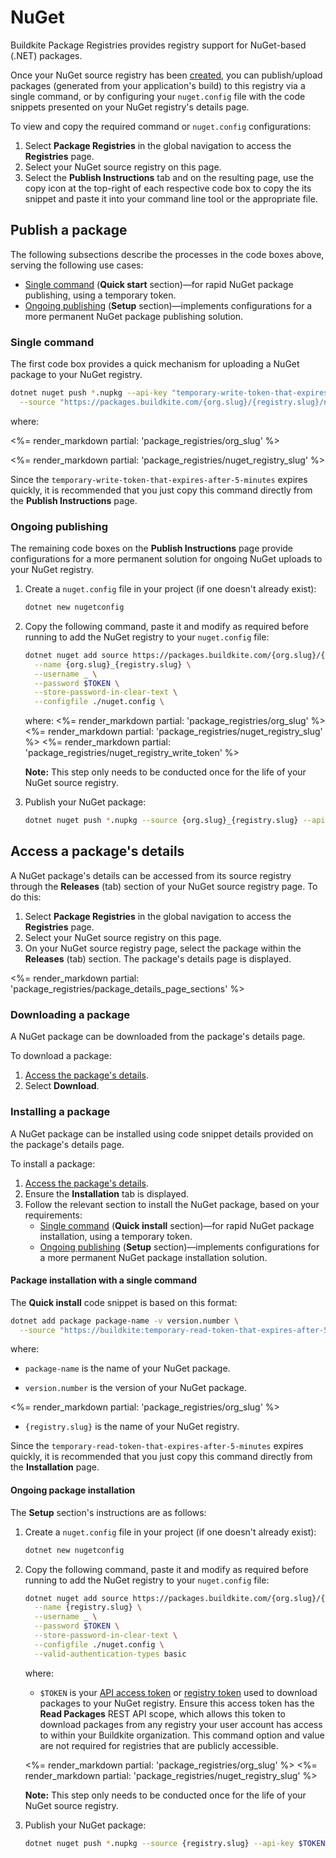 # NuGet

Buildkite Package Registries provides registry support for NuGet-based (.NET) packages.

Once your NuGet source registry has been [created](/docs/package-registries/manage-registries#create-a-source-registry), you can publish/upload packages (generated from your application's build) to this registry via a single command, or by configuring your `nuget.config` file with the code snippets presented on your NuGet registry's details page.

To view and copy the required command or `nuget.config` configurations:

1. Select **Package Registries** in the global navigation to access the **Registries** page.
1. Select your NuGet source registry on this page.
1. Select the **Publish Instructions** tab and on the resulting page, use the copy icon at the top-right of each respective code box to copy the its snippet and paste it into your command line tool or the appropriate file.

## Publish a package

The following subsections describe the processes in the code boxes above, serving the following use cases:

- [Single command](#publish-a-package-single-command) (**Quick start** section)—for rapid NuGet package publishing, using a temporary token.
- [Ongoing publishing](#publish-a-package-ongoing-publishing) (**Setup** section)—implements configurations for a more permanent NuGet package publishing solution.

### Single command

The first code box provides a quick mechanism for uploading a NuGet package to your NuGet registry.

```bash
dotnet nuget push *.nupkg --api-key "temporary-write-token-that-expires-after-5-minutes" \
  --source "https://packages.buildkite.com/{org.slug}/{registry.slug}/nuget/package"
```

where:

<%= render_markdown partial: 'package_registries/org_slug' %>

<%= render_markdown partial: 'package_registries/nuget_registry_slug' %>

Since the `temporary-write-token-that-expires-after-5-minutes` expires quickly, it is recommended that you just copy this command directly from the **Publish Instructions** page.

### Ongoing publishing

The remaining code boxes on the **Publish Instructions** page provide configurations for a more permanent solution for ongoing NuGet uploads to your NuGet registry.

1. Create a `nuget.config` file in your project (if one doesn't already exist):

    ```bash
    dotnet new nugetconfig
    ```

1. Copy the following command, paste it and modify as required before running to add the NuGet registry to your `nuget.config` file:

    ```bash
    dotnet nuget add source https://packages.buildkite.com/{org.slug}/{registry.slug}/nuget/index.json \
      --name {org.slug}_{registry.slug} \
      --username _ \
      --password $TOKEN \
      --store-password-in-clear-text \
      --configfile ./nuget.config \
    ```

    where:
    <%= render_markdown partial: 'package_registries/org_slug' %>
    <%= render_markdown partial: 'package_registries/nuget_registry_slug' %>
    <%= render_markdown partial: 'package_registries/nuget_registry_write_token' %>

    **Note:** This step only needs to be conducted once for the life of your NuGet source registry.

1. Publish your NuGet package:

    ```bash
    dotnet nuget push *.nupkg --source {org.slug}_{registry.slug} --api-key $TOKEN
    ```

## Access a package's details

A NuGet package's details can be accessed from its source registry through the **Releases** (tab) section of your NuGet source registry page. To do this:

1. Select **Package Registries** in the global navigation to access the **Registries** page.
1. Select your NuGet source registry on this page.
1. On your NuGet source registry page, select the package within the **Releases** (tab) section. The package's details page is displayed.

<%= render_markdown partial: 'package_registries/package_details_page_sections' %>

### Downloading a package

A NuGet package can be downloaded from the package's details page.

To download a package:

1. [Access the package's details](#access-a-packages-details).
1. Select **Download**.

### Installing a package

A NuGet package can be installed using code snippet details provided on the package's details page.

To install a package:

1. [Access the package's details](#access-a-packages-details).
1. Ensure the **Installation** tab is displayed.
1. Follow the relevant section to install the NuGet package, based on your requirements:
    * [Single command](#package-installation-with-a-single-command) (**Quick install** section)—for rapid NuGet package installation, using a temporary token.
    * [Ongoing publishing](#ongoing-package-installation) (**Setup** section)—implements configurations for a more permanent NuGet package installation solution.

<h4 id="package-installation-with-a-single-command">Package installation with a single command</h4>

The **Quick install** code snippet is based on this format:

```bash
dotnet add package package-name -v version.number \
  --source "https://buildkite:temporary-read-token-that-expires-after-5-minutes@packages.buildkite.com/{org.slug}/{registry.slug}/nuget/index.json"
```

where:

- `package-name` is the name of your NuGet package.

- `version.number` is the version of your NuGet package.

<%= render_markdown partial: 'package_registries/org_slug' %>

- `{registry.slug}` is the name of your NuGet registry.

Since the `temporary-read-token-that-expires-after-5-minutes` expires quickly, it is recommended that you just copy this command directly from the **Installation** page.

<h4 id="ongoing-package-installation">Ongoing package installation</h4>

The **Setup** section's instructions are as follows:

1. Create a `nuget.config` file in your project (if one doesn't already exist):

    ```bash
    dotnet new nugetconfig
    ```

1. Copy the following command, paste it and modify as required before running to add the NuGet registry to your `nuget.config` file:

    ```bash
    dotnet nuget add source https://packages.buildkite.com/{org.slug}/{registry.slug}/nuget/index.json \
      --name {registry.slug} \
      --username _ \
      --password $TOKEN \
      --store-password-in-clear-text \
      --configfile ./nuget.config \
      --valid-authentication-types basic
    ```

    where:
    * `$TOKEN` is your [API access token](https://buildkite.com/user/api-access-tokens) or [registry token](/docs/package-registries/manage-registries#configure-registry-tokens) used to download packages to your NuGet registry. Ensure this access token has the **Read Packages** REST API scope, which allows this token to download packages from any registry your user account has access to within your Buildkite organization. This command option and value are not required for registries that are publicly accessible.

    <%= render_markdown partial: 'package_registries/org_slug' %>
    <%= render_markdown partial: 'package_registries/nuget_registry_slug' %>

    **Note:** This step only needs to be conducted once for the life of your NuGet source registry.

1. Publish your NuGet package:

    ```bash
    dotnet nuget push *.nupkg --source {registry.slug} --api-key $TOKEN
    ```
